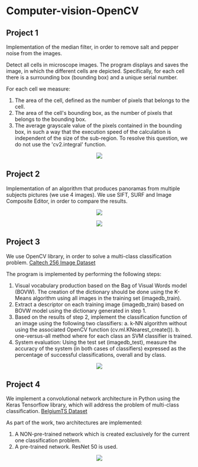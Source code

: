 # Computer-vision-OpenCV

## Project 1
Implementation of the median filter, in order to remove salt and pepper noise from the images.

Detect all cells in microscope images. The program displays and saves the image, in which the different cells are depicted. 
Specifically, for each cell there is a surrounding box (bounding box) and a unique serial number.

For each cell we measure:
1. The area of the cell, defined as the number of pixels that belongs to the cell.
2. The area of the cell's bounding box, as the number of pixels that belongs to the bounding box.
3. The average grayscale value of the pixels contained in the bounding box, in such a way that the execution speed of the calculation 
is independent of the size of the sub-region. To resolve this question, we do not use the 'cv2.integral' function.

<p align="center">
  <img src="https://github.com/panagiotamoraiti/Computer-vision-OpenCV/assets/72858165/683231a0-a15b-4990-a8aa-664164ec1254" />
</p>

## Project 2
Implementation of an algorithm that produces panoramas from multiple subjects pictures (we use 4 images). 
We use SIFT, SURF and Image Composite Editor, in order to compare the results.

<p align="center">
  <img src="https://github.com/panagiotamoraiti/Computer-vision-OpenCV/assets/72858165/77177773-ad15-4e02-a77f-cae0f9aec644" />
</p>

<p align="center">
  <img src="https://github.com/panagiotamoraiti/Computer-vision-OpenCV/assets/72858165/8760ba8c-b3ec-49ff-b8d7-98aa517c6e06" />
</p>

## Project 3
We use OpenCV library, in order to solve a multi-class classification problem. [Caltech 256 Image Dataset](https://www.kaggle.com/datasets/jessicali9530/caltech256)

The program is implemented by performing the following steps:
1. Visual vocabulary production based on the Bag of Visual Words model (BOVW). 
The creation of the dictionary should be done using the K-Means algorithm using all images in the training set (imagedb_train).
2. Extract a descriptor on each training image (imagedb_train) based on BOVW model using the dictionary generated in step 1.
3. Based on the results of step 2, implement the classification function of an image using the following two classifiers:
  a. k-NN algorithm without using the associated OpenCV function (cv.ml.KNearest_create()).
  b. one-versus-all method where for each class an SVM classifier is trained.
4. System evaluation: Using the test set (imagedb_test), measure the accuracy of the system (in both cases of classifiers) expressed 
as the percentage of successful classifications, overall and by class.

<p align="center">
  <img src="https://github.com/panagiotamoraiti/Computer-vision-OpenCV/assets/72858165/ca55eaf0-19d8-4a3d-b0f9-66dcde811f98" />
</p>

## Project 4
We implement a convolutional network architecture in Python using the Keras Tensorflow library, which will address the problem 
of multi-class classification. [BelgiumTS Dataset](https://btsd.ethz.ch/shareddata/)

As part of the work, two architectures are implemented:
  1. A NON-pre-trained network which is created exclusively for the current one classification problem.
  3. A pre-trained network. ResNet 50 is used.

<p align="center">
  <img src="https://github.com/panagiotamoraiti/Computer-vision-OpenCV/assets/72858165/a0d4ad4d-2fd4-448c-92d4-a38adf0efd1b" />
</p>

